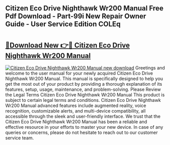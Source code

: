 ## Citizen Eco Drive Nighthawk Wr200 Manual Free Pdf Download - Part-99i New Repair Owner Guide - User Service Edition COLEq

# <h2><a href="http://bc12120.oget.top/?id=Citizen+Eco+Drive+Nighthawk+Wr200+Manual">🔗Download New 👉🔴 Citizen Eco Drive Nighthawk Wr200 Manual</a></h2>

[![Citizen Eco Drive Nighthawk Wr200 Manual new download](https://i.imgur.com/5g1atiW.png)](http://bc12120.oget.top/?id=Citizen+Eco+Drive+Nighthawk+Wr200+Manual)
Greetings and welcome to the user manual for your newly acquired Citizen Eco Drive Nighthawk Wr200 Manual. This manual is specifically designed to help you get the most out of your product by providing a thorough explanation of its features, setup, usage, maintenance, and problem-solving. Please Review the Legal Terms Citizen Eco Drive Nighthawk Wr200 Manual This product is subject to certain legal terms and conditions. Citizen Eco Drive Nighthawk Wr200 Manual advanced features include augmented reality, voice recognition, customizable alerts, and multi-device compatibility, all accessible through the sleek and user-friendly interface. We trust that the Citizen Eco Drive Nighthawk Wr200 Manual has been a reliable and effective resource in your efforts to master your new device. In case of any queries or concerns, please do not hesitate to reach out to our customer service team.
